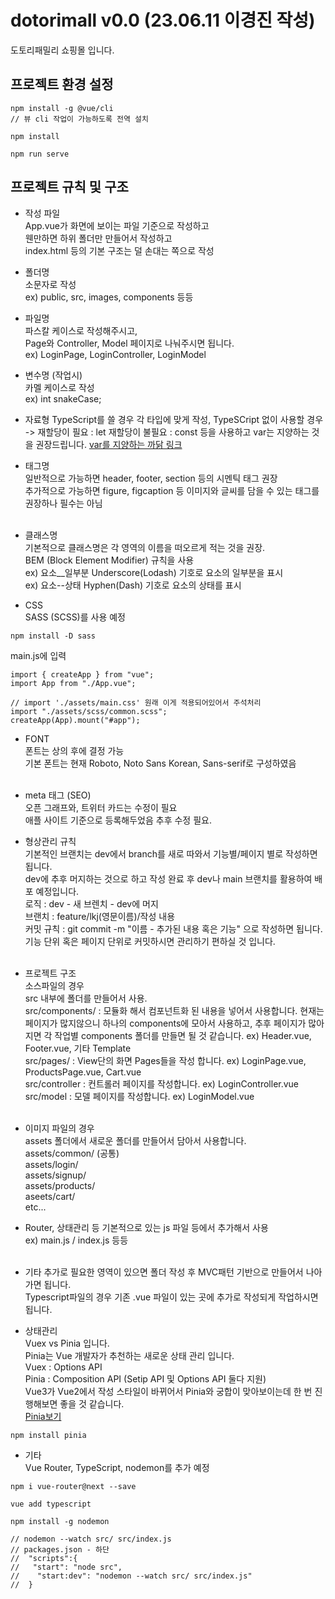 # dotorimall v0.0 (23.06.11 이경진 작성)
도토리패밀리 쇼핑몰 입니다. 

## 프로젝트 환경 설정
```
npm install -g @vue/cli
// 뷰 cli 작업이 가능하도록 전역 설치
```
```
npm install
```
```
npm run serve
```

## 프로젝트 규칙 및 구조
- 작성 파일<br/>
App.vue가 화면에 보이는 파일 기준으로 작성하고<br/>
웬만하면 하위 폴더만 만들어서 작성하고 <br/>
index.html 등의 기본 구조는 덜 손대는 쪽으로 작성<br/>

- 폴더명<br/>
소문자로 작성<br/>
ex) public, src, images, components 등등<br/>

- 파일명<br/>
파스칼 케이스로 작성해주시고,<br/>
Page와 Controller, Model 페이지로 나눠주시면 됩니다.<br/>
ex) LoginPage, LoginController, LoginModel <br/>

- 변수명 (작업시)<br/>
카멜 케이스로 작성<br/>
ex) int snakeCase;<br/>

- 자료형
TypeScript를 쓸 경우 각 타입에 맞게 작성,
TypeSCript 없이 사용할 경우 -> 
재할당이 필요 : let
재할당이 불필요 : const 등을 사용하고
var는 지양하는 것을 권장드립니다.
<a href="https://tndvjd.github.io/var-let-const-diff/" alt="var사용 지양하는 까닭">var를 지양하는 까닭 링크</a>

- 태그명<br/>
일반적으로 가능하면 header, footer, section 등의 시멘틱 태그 권장<br/>
추가적으로 가능하면 figure, figcaption 등 이미지와 글씨를 담을 수 있는 태그를 권장하나 필수는 아님<br/><br/>

- 클래스명<br/>
기본적으로 클래스명은 각 영역의 이름을 떠오르게 적는 것을 권장.<br/>
BEM (Block Element Modifier) 규칙을 사용<br/>
ex) 요소__일부분 Underscore(Lodash) 기호로 요소의 일부분을 표시<br/>
ex) 요소--상태 Hyphen(Dash) 기호로 요소의 상태를 표시<br/>

- CSS<br/>
SASS (SCSS)를 사용 예정<br/>
```
npm install -D sass
```
main.js에 입력<br/>
```
import { createApp } from "vue";
import App from "./App.vue";

// import './assets/main.css' 원래 이게 적용되어있어서 주석처리
import "./assets/scss/common.scss";
createApp(App).mount("#app");
```

- FONT<br/>
폰트는 상의 후에 결정 가능<br/>
기본 폰트는 현재 Roboto, Noto Sans Korean, Sans-serif로 구성하였음<br/><br/>

- meta 태그 (SEO)<br/>
오픈 그래프와, 트위터 카드는 수정이 필요<br/>
애플 사이트 기준으로 등록해두었음 추후 수정 필요.<br/>


- 형상관리 규칙<br/>
기본적인 브랜치는 dev에서 branch를 새로 따와서 기능별/페이지 별로 작성하면 됩니다.   <br/>
dev에 추후 머지하는 것으로 하고 작성 완료 후 dev나 main 브랜치를 활용하여 배포 예정입니다.<br/>
로직 : dev - 새 브렌치 - dev에 머지<br/>
브랜치 : feature/lkj(영문이름)/작성 내용<br/>
커밋 규칙 : git commit -m "이름 - 추가된 내용 혹은 기능" 으로 작성하면 됩니다.<br/>
기능 단위 혹은 페이지 단위로 커밋하시면 관리하기 편하실 것 입니다.<br/><br/>

- 프로젝트 구조<br/>
소스파일의 경우<br/>
src 내부에 폴더를 만들어서 사용.<br/>
src/components/ : 모듈화 해서 컴포넌트화 된 내용을 넣어서 사용합니다. 현재는 페이지가 많지않으니 하나의 components에 모아서 사용하고, 추후 페이지가 많아지면 각 작업별 components 폴더를 만들면 될 것 같습니다.
 ex) Header.vue, Footer.vue, 기타 Template<br/>
src/pages/ : View단의 화면 Pages들을 작성 합니다. ex) LoginPage.vue, ProductsPage.vue, Cart.vue<br/>
src/controller : 컨트롤러 페이지를 작성합니다. ex) LoginController.vue<br/>
src/model : 모델 페이지를 작성합니다. ex) LoginModel.vue<br/><br/>

- 이미지 파일의 경우<br/>
assets 폴더에서 새로운 폴더를 만들어서 담아서 사용합니다.<br/>
assets/common/ (공통)<br/>
assets/login/<br/>
assets/signup/<br/>
assets/products/<br/>
aseets/cart/<br/>
etc...<br/>

- Router, 상태관리 등 기본적으로 있는 js 파일 등에서 추가해서 사용<br/>
ex) main.js / index.js 등등<br/><br/>

- 기타 추가로 필요한 영역이 있으면 폴더 작성 후 MVC패턴 기반으로 만들어서 나아가면 됩니다.<br/>
Typescript파일의 경우 기존 .vue 파일이 있는 곳에 추가로 작성되게 작업하시면 됩니다.<br/>

- 상태관리<br/>
Vuex vs Pinia 입니다.<br/>
Pinia는 Vue 개발자가 추천하는 새로운 상태 관리 입니다.<br/>
Vuex : Options API<br/>
Pinia : Composition API (Setip API 및 Options API 둘다 지원)<br/>
Vue3가 Vue2에서 작성 스타일이 바뀌어서 Pinia와 궁합이 맞아보이는데 한 번 진행해보면 좋을 것 같습니다.  <br/>
<a href="https://velog.io/@hgoguma_124/Vue.js%EC%9D%98-%EC%83%88%EB%A1%9C%EC%9A%B4-%EC%83%81%ED%83%9C-%EA%B4%80%EB%A6%AC-%EB%9D%BC%EC%9D%B4%EB%B8%8C%EB%9F%AC%EB%A6%AC-Pinia" alt="Pinia">Pinia보기</a>
```
npm install pinia
```

- 기타<br/>
Vue Router, TypeScript, nodemon를 추가 예정
```
npm i vue-router@next --save
```
```
vue add typescript
```
```
npm install -g nodemon

// nodemon --watch src/ src/index.js
// packages.json - 하단
//  "scripts":{
//   "start": "node src",
//    "start:dev": "nodemon --watch src/ src/index.js"
//  }

```

